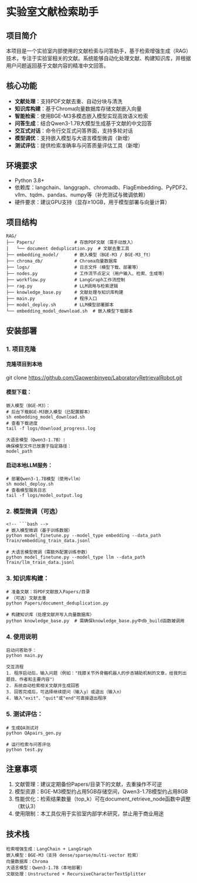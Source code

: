 # 实验室文献检索助手

## 项目简介
本项目是一个实验室内部使用的文献检索与问答助手，基于检索增强生成（RAG）技术，专注于实验室相关的文献。系统能够自动化处理文献、构建知识库，并根据用户问题返回基于文献内容的精准中文回答。

## 核心功能
- **文献处理**：支持PDF文献去重、自动分块与清洗
- **知识库构建**：基于Chroma向量数据库存储文献嵌入向量
- **智能检索**：使用BGE-M3多模态嵌入模型实现高效语义检索
- **问答生成**：结合Qwen3-1.7B大模型生成基于文献的中文回答
- **交互式对话**：命令行交互式问答界面，支持多轮对话
- **模型调优**：支持嵌入模型与大语言模型微调（新增）
- **测试评估**：提供检索准确率与问答质量评估工具（新增）

## 环境要求
- Python 3.8+
- 依赖库：langchain、langgraph、chromadb、FlagEmbedding、PyPDF2、vllm、tqdm、pandas、numpy等（补充测试与微调依赖）
- 硬件要求：建议GPU支持（显存≥10GB，用于模型部署与向量计算）

## 项目结构
```
RAG/
├── Papers/               # 存放PDF文献（需手动放入）
│   └── document deduplication.py  # 文献去重工具
├── embedding_model/      # 嵌入模型（BGE-M3 / BGE-M3_ft）
├── chroma_db/            # Chroma向量数据库
├── logs/                 # 日志文件（模型下载、部署等）
├── nodes.py              # 工作流节点定义（用户输入、检索、生成等）
├── workflow.py           # LangGraph工作流控制
├── rag.py                # LLM调用与检索逻辑
├── knowledge_base.py     # 文献处理与知识库构建
├── main.py               # 程序入口
├── model_deploy.sh       # LLM模型部署脚本
└── embedding_model_download.sh  # 嵌入模型下载脚本
```
## 安装部署

### 1. 项目克隆
<!-- ```bash -->
#### 克隆项目到本地
git clone https://github.com/Gaowenbinyep/LaboratoryRetrievalRobot.git

#### 模型下载：
    嵌入模型（BGE-M3）：
    # 后台下载BGE-M3嵌入模型（已配置脚本）
    sh embedding_model_download.sh
    # 查看下载进度
    tail -f logs/download_progress.log

    大语言模型（Qwen3-1.7B）:
    确保模型文件已放置于指定路径：
    model_path

#### 启动本地LLM服务：
    # 部署Qwen3-1.7B模型（使用vllm）
    sh model_deploy.sh
    # 查看模型服务日志
    tail -f logs/model_output.log


### 2. 模型微调（可选）
    <!-- ```bash -->
    # 嵌入模型微调（基于训练数据）
    python model_finetune.py --model_type embedding --data_path Train/embedding_train_data.jsonl

    # 大语言模型微调（需额外配置训练参数）
    python model_finetune.py --model_type llm --data_path Train/llm_train_data.jsonl


### 3. 知识库构建：
    # 准备文献：将PDF文献放入Papers/目录
    # （可选）文献去重
    python Papers/document_deduplication.py

    # 构建知识库（处理文献并写入向量数据库）
    python knowledge_base.py  # 需确保knowledge_base.py中db_build函数被调用

### 4. 使用说明
    启动问答助手：
    python main.py

    交互流程
    1. 程序启动后，输入问题（例如："找膝关节外骨骼机器人的步态辅助机制的文章，给我列出题目、作者和主要内容"）
    2. 系统自动检索相关文献并生成回答
    3. 回答完成后，可选择继续提问（输入y）或退出（输入n）
    4. 输入"exit"、"quit"或"end"可直接退出程序

### 5. 测试评估：
    # 生成QA测试对
    python QApairs_gen.py

    # 运行检索与问答评估
    python test.py

## 注意事项
1. 文献管理：建议定期备份Papers/目录下的文献，去重操作不可逆
2. 模型资源：BGE-M3模型约占用5GB存储空间，Qwen3-1.7B模型约占用8GB
3. 性能优化：检索结果数量（top_k）可在document_retrieve_node函数中调整（默认3）
4. 使用限制：本工具仅用于实验室内部学术研究，禁止用于商业用途

## 技术栈
    检索增强生成：LangChain + LangGraph
    嵌入模型：BGE-M3（支持 dense/sparse/multi-vector 检索）
    向量数据库：Chroma
    大语言模型：Qwen3-1.7B（本地部署）
    文献处理：Unstructured + RecursiveCharacterTextSplitter
